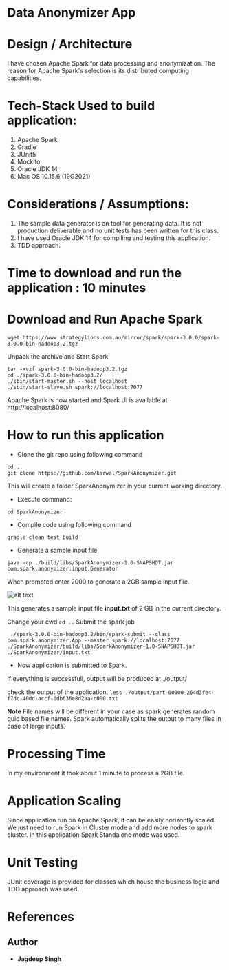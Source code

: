 # Data Anonymizer App

# Design / Architecture
I have chosen Apache Spark for data processing and anonymization. The reason for Apache Spark's selection is its distributed computing capabilities.

# Tech-Stack Used to build application:

1. Apache Spark
2. Gradle
3. JUnit5 
4. Mockito
5. Oracle JDK 14
6. Mac OS 10.15.6 (19G2021)


# Considerations / Assumptions:
1. The sample data generator is an tool for generating data. It is not production deliverable and no unit tests has been written for this class.
2. I have used Oracle JDK 14 for compiling and testing this application.
3. TDD approach.

# Time to download and run the application : 10 minutes
# Download and Run Apache Spark
```wget https://www.strategylions.com.au/mirror/spark/spark-3.0.0/spark-3.0.0-bin-hadoop3.2.tgz```

Unpack the archive and Start Spark

```
tar -xvzf spark-3.0.0-bin-hadoop3.2.tgz
cd ./spark-3.0.0-bin-hadoop3.2/
./sbin/start-master.sh --host localhost
./sbin/start-slave.sh spark://localhost:7077
```
Apache Spark is now started and Spark UI is available at
http://localhost:8080/

# How to run this application
* Clone the git repo using following command

```
cd ..
git clone https://github.com/karwal/SparkAnonymizer.git
```

This will create a folder SparkAnonymizer in your current working directory.
* Execute command:

``` cd SparkAnonymizer ```

* Compile code using following command

``` gradle clean test build ```

* Generate a sample input file 

```java -cp ./build/libs/SparkAnonymizer-1.0-SNAPSHOT.jar com.spark.anonymizer.input.Generator```

When prompted enter 2000 to generate a 2GB sample input file.

![alt text](https://github.com/karwal/SparkAnonymizer/blob/master/images/generate.png?raw=true)

This generates a sample input file **input.txt** of 2 GB in the current directory.

Change your cwd 
```cd ..```
Submit the spark job

``` ./spark-3.0.0-bin-hadoop3.2/bin/spark-submit --class com.spark.anonymizer.App --master spark://localhost:7077 ./SparkAnonymizer/build/libs/SparkAnonymizer-1.0-SNAPSHOT.jar ./SparkAnonymizer/input.txt```
* Now application is submitted to Spark.

If everything is successfull, output will be produced at ./output/

check the output of the application. 
```less ./output/part-00000-264d3fe4-f7dc-40dd-accf-0db636e8d2aa-c000.txt```

**Note** File names will be different in your case as spark generates random guid based file names. Spark automatically splits the output to many files in case of large inputs.

# Processing Time
In my environment it took about 1 minute to process a 2GB file.

# Application Scaling
Since application run on Apache Spark, it can be easily horizontly scaled. We just need to run Spark in Cluster mode and add more nodes to spark cluster. In this application Spark Standalone mode was used.

# Unit Testing
JUnit coverage is provided for classes which house the business logic and TDD approach was used. 

# References

## Author
* **Jagdeep Singh**
